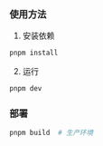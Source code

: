 ### 使用方法

1. 安装依赖

```bash
pnpm install
```

2. 运行

```bash
pnpm dev
```


### 部署

```bash
pnpm build  # 生产环境
```
